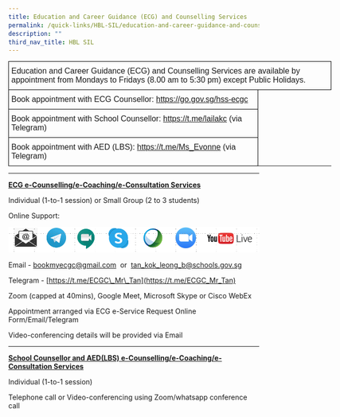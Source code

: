 ```yaml
---
title: Education and Career Guidance (ECG) and Counselling Services
permalink: /quick-links/HBL-SIL/education-and-career-guidance-and-counselling-services/
description: ""
third_nav_title: HBL SIL
---
```

<style type="text/css">
.tg  {border-collapse:collapse;border-spacing:0;margin:0px auto;}
.tg td{border-color:black;border-style:solid;border-width:1px;font-family:Arial, sans-serif;font-size:14px;
  overflow:hidden;padding:10px 5px;word-break:normal;}
.tg th{border-color:black;border-style:solid;border-width:1px;font-family:Arial, sans-serif;font-size:14px;
  font-weight:normal;overflow:hidden;padding:10px 5px;word-break:normal;}
.tg .tg-x5q1{font-size:16px;text-align:left;vertical-align:top}
.tg .tg-gqad{font-size:16px;text-align:center;vertical-align:middle}
</style>
<table class="tg" style="undefined;table-layout: fixed; width: 649px">
<colgroup>
<col style="width: 502px">
<col style="width: 147px">
</colgroup>
<tbody>
  <tr>
    <td class="tg-x5q1" colspan="2">Education and Career Guidance (ECG) and Counselling Services are available by appointment from Mondays to Fridays (8.00 am to 5:30 pm) except Public Holidays.</td>
  </tr>
  <tr>
    <td class="tg-x5q1">Book appointment with ECG Counsellor: <a href="https://go.gov.sg/hss-ecgc">https://go.gov.sg/hss-ecgc</a></td>
    
  </tr>
  <tr>
    <td class="tg-x5q1">Book appointment with School Counsellor: <a href="https://t.me/lailakc">https://t.me/lailakc</a> (via Telegram)</td>
  </tr>
  <tr>
    <td class="tg-x5q1">Book appointment with AED (LBS): <a href="https://t.me/Ms_Evonne">https://t.me/Ms_Evonne</a> (via Telegram)</td>
  </tr>
</tbody>
</table>

----

**<u>ECG e-Counselling/e-Coaching/e-Consultation Services</u>**

Individual (1-to-1 session) or Small Group (2 to 3 students)

Online Support:

![](/images/ECG.png)

Email - [bookmyecgc@gmail.com](mailto:bookmyecgc@gmail.com)  or  [tan\_kok\_leong\_b@schools.gov.sg](mailto:tan_kok_leong_b@schools.gov.sg)

Telegram - [https://t.me/ECGC\_Mr\_Tan](https://t.me/ECGC_Mr_Tan)

Zoom (capped at 40mins), Google Meet, Microsoft Skype or Cisco WebEx

Appointment arranged via ECG e-Service Request Online Form/Email/Telegram

Video-conferencing details will be provided via Email

-----

 **<u>School Counsellor and AED(LBS) e-Counselling/e-Coaching/e-Consultation Services</u>**

Individual (1-to-1 session) 

Telephone call or Video-conferencing using Zoom/whatsapp conference call